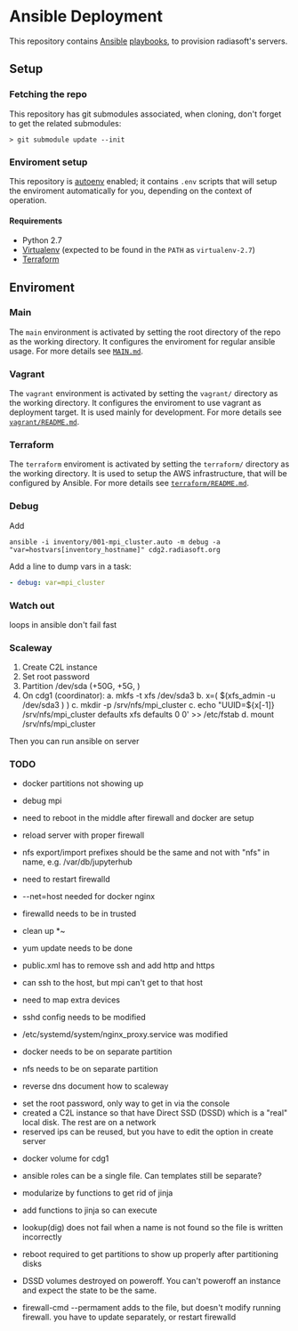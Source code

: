 # Ansible Deployment

This repository contains [Ansible](https://www.ansible.com) [playbooks](http://docs.ansible.com/ansible/playbooks.html), to provision radiasoft's servers.

## Setup

### Fetching the repo

This repository has git submodules associated, when cloning, don't forget to get the related submodules:

    > git submodule update --init

### Enviroment setup

This repository is [autoenv](https://github.com/kennethreitz/autoenv) enabled; it contains `.env` scripts that will setup the enviroment automatically for you, depending on the context of operation.

#### Requirements

* Python 2.7
* [Virtualenv](https://virtualenv.pypa.io/en/stable/) (expected to be found in the `PATH` as `virtualenv-2.7`)
* [Terraform](https://terraform.io)

## Enviroment

### Main
The `main` environment is activated by setting the root directory of the repo as the working directory. It configures the enviroment for regular ansible usage. For more details see [`MAIN.md`](MAIN.md).

### Vagrant
The `vagrant` environment is activated by setting the `vagrant/` directory as the working directory. It configures the enviroment to use vagrant as deployment target. It is used mainly for development. For more details see [`vagrant/README.md`](vagrant/README.md).

### Terraform

The `terraform` enviroment is activated by setting the `terraform/` directory as the working directory. It is used to setup the AWS infrastructure, that will be configured by Ansible. For more details see [`terraform/README.md`](terraform/README.md).


### Debug

Add

```
ansible -i inventory/001-mpi_cluster.auto -m debug -a "var=hostvars[inventory_hostname]" cdg2.radiasoft.org
```

Add a line to dump vars in a task:

```yaml
- debug: var=mpi_cluster
```

### Watch out

loops in ansible don't
fail fast


### Scaleway

1. Create C2L instance
1. Set root password
1. Partition /dev/sda (+50G, +5G, <rest>)
1. On cdg1 (coordinator):
    a. mkfs -t xfs /dev/sda3
    b. x=( $(xfs_admin -u /dev/sda3 ) )
    c. mkdir -p /srv/nfs/mpi_cluster
    c. echo "UUID=${x[-1]} /srv/nfs/mpi_cluster defaults xfs defaults 0 0' >> /etc/fstab
    d. mount /srv/nfs/mpi_cluster

Then you can run ansible on server

### TODO

* docker partitions not showing up
* debug mpi

* need to reboot in the middle after firewall and docker are setup
* reload server with proper firewall
* nfs export/import prefixes should be the same and not with "nfs" in name, e.g.
  /var/db/jupyterhub
* need to restart firewalld
* --net=host needed for docker nginx
* firewalld needs to be in trusted
* clean up *~
* yum update needs to be done
* public.xml has to remove ssh and add http and https
* can ssh to the host, but mpi can't get to that host
* need to map  extra devices
* sshd config needs to be modified
* /etc/systemd/system/nginx_proxy.service was modified
* docker needs to be on separate partition
* nfs needs to be on separate partition
* reverse dns document how to scaleway
 - set the root password, only way to get in via the console
 - created a C2L instance so that have Direct SSD (DSSD) which
 is a "real" local disk. The rest are on a network
 - reserved ips can be reused, but you have to edit the option in create server
* docker volume for cdg1
* ansible roles can be a single file. Can templates still be separate?
* modularize by functions to get rid of jinja
* add functions to jinja so can execute
* lookup(dig) does not fail when a name is not found so the file is written incorrectly
* reboot required to get partitions to show up properly after partitioning disks
* DSSD volumes destroyed on poweroff. You can't poweroff an instance and expect the state to be the same.

* firewall-cmd --permament adds to the file, but doesn't modify running firewall. you have to update separately, or restart firewalld
